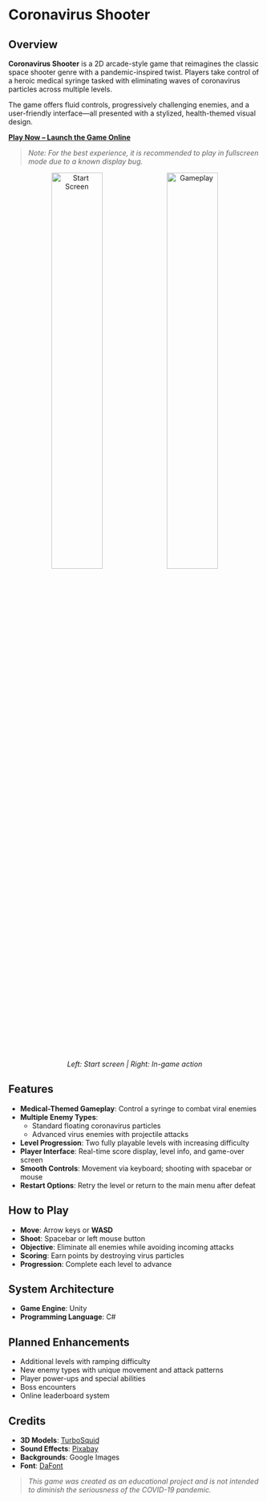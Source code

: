 # Coronavirus Shooter

## Overview

**Coronavirus Shooter** is a 2D arcade-style game that reimagines the classic space shooter genre with a pandemic-inspired twist. Players take control of a heroic medical syringe tasked with eliminating waves of coronavirus particles across multiple levels.

The game offers fluid controls, progressively challenging enemies, and a user-friendly interface—all presented with a stylized, health-themed visual design.

**[Play Now – Launch the Game Online](https://nightdragon2000.github.io/Coronavirus-Shooter/)**

> *Note: For the best experience, it is recommended to play in fullscreen mode due to a known display bug.*

<div align="center">
  <img src="images/Starting_Image.png" alt="Start Screen" width="45%" />
  <img src="images/Gameplay.png" alt="Gameplay" width="45%" />
</div>

<p align="center">
  <em>Left: Start screen | Right: In-game action</em>
</p>

## Features

- **Medical-Themed Gameplay**: Control a syringe to combat viral enemies  
- **Multiple Enemy Types**:
  - Standard floating coronavirus particles  
  - Advanced virus enemies with projectile attacks  
- **Level Progression**: Two fully playable levels with increasing difficulty  
- **Player Interface**: Real-time score display, level info, and game-over screen  
- **Smooth Controls**: Movement via keyboard; shooting with spacebar or mouse  
- **Restart Options**: Retry the level or return to the main menu after defeat  

## How to Play

- **Move**: Arrow keys or **WASD**  
- **Shoot**: Spacebar or left mouse button  
- **Objective**: Eliminate all enemies while avoiding incoming attacks  
- **Scoring**: Earn points by destroying virus particles  
- **Progression**: Complete each level to advance  


## System Architecture

- **Game Engine**: Unity  
- **Programming Language**: C#  

## Planned Enhancements

- Additional levels with ramping difficulty  
- New enemy types with unique movement and attack patterns  
- Player power-ups and special abilities  
- Boss encounters  
- Online leaderboard system  

## Credits

- **3D Models**: [TurboSquid](https://www.turbosquid.com)  
- **Sound Effects**: [Pixabay](https://pixabay.com)  
- **Backgrounds**: Google Images  
- **Font**: [DaFont](https://www.dafont.com)  


> *This game was created as an educational project and is not intended to diminish the seriousness of the COVID-19 pandemic.*
